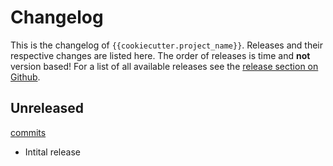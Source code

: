 # Changelog

This is the changelog of `{{cookiecutter.project_name}}`. Releases and their respective
changes are listed here. The order of releases is time and **not** version based!
For a list of all available releases see the
[release section on Github](https://github.com/{{cookiecutter.github_username}}/{{cookiecutter.project_lower_case}}/releases).


<!-- Valid subcategories
#### BREAKING CHANGES
#### New features
#### Bugfixes
#### Documentation
#### Miscellaneous
-->


## Unreleased
[commits](https://github.com/{{cookiecutter.github_username}}/{{cookiecutter.project_lower_case}}/commits/main)

- Intital release
